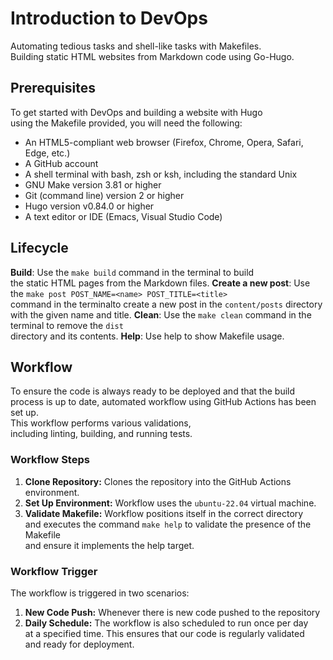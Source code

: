 # Introduction to DevOps

Automating tedious tasks and shell-like tasks with Makefiles. \
Building static HTML websites from Markdown code using Go-Hugo.

## Prerequisites

To get started with DevOps and building a website with Hugo \
using the Makefile provided, you will need the following:

- An HTML5-compliant web browser (Firefox, Chrome, Opera, Safari, Edge, etc.)
- A GitHub account
- A shell terminal with bash, zsh or ksh, including the standard Unix
- GNU Make version 3.81 or higher
- Git (command line) version 2 or higher
- Hugo version v0.84.0 or higher
- A text editor or IDE (Emacs, Visual Studio Code)

## Lifecycle

**Build**: Use the `make build` command in the terminal to build \
the static HTML pages from the Markdown files.
**Create a new post**: Use the `make post POST_NAME=<name> POST_TITLE=<title>` \
command in the terminalto create a new post in the `content/posts` directory \
with the given name and title.
**Clean**: Use the `make clean` command in the terminal to remove the `dist` \
directory and its contents.
**Help**: Use help to show Makefile usage.

## Workflow

To ensure the code is always ready to be deployed and that the build \
process is up to date, automated workflow using GitHub Actions has been set up. \
This workflow performs various validations, \
including linting, building, and running tests.

### Workflow Steps

1. **Clone Repository:** Clones the repository into the GitHub Actions environment.
2. **Set Up Environment:** Workflow uses the `ubuntu-22.04` virtual machine.
3. **Validate Makefile:** Workflow positions itself in the correct directory \
and executes the command `make help` to validate the presence of the Makefile \
and ensure it implements the help target.

### Workflow Trigger

The workflow is triggered in two scenarios:

1. **New Code Push:** Whenever there is new code pushed to the repository
2. **Daily Schedule:** The workflow is also scheduled to run once per day \
at a specified time. This ensures that our code is regularly validated \
and ready for deployment.
